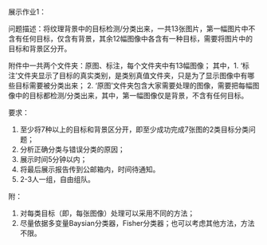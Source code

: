 展示作业1：

问题描述：将纹理背景中的目标检测/分类出来，一共13张图片，第一幅图片中不含有任何目标，仅含有背景，其余12幅图像中各含有一种目标，需要将图片中的目标和背景区分开。

附件中一共两个文件夹：原图、标注，每个文件夹中有13幅图像；
其中，1. ‘标注’文件夹显示了目标的真实类别，是类别真值文件夹，只是为了显示图像中有哪些目标需要被分类出来；
    2. ‘原图’文件夹包含大家需要处理的图像，需要把每幅图像中的目标都检测/分类出来，其中，第一幅图像仅是背景，不含有任何目标。

要求：
1. 至少将7种以上的目标和背景区分开，即至少成功完成7张图的2类目标分类问题；
2. 分析正确分类与错误分类的原因；
3. 展示时间5分钟以内；
4. 将最后展示报告传到公邮箱内，时间待通知。
5. 2-3人一组，自由组队。

附：
1. 对每类目标（即，每张图像）处理可以采用不同的方法；
2. 尽量依据多变量Baysian分类器，Fisher分类器；也可以考虑其他方法，方法不限。

